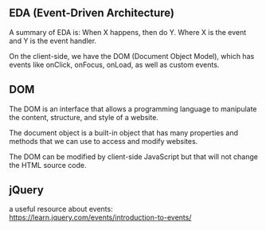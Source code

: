 ## EDA (Event-Driven Architecture)

A summary of EDA is:
When X happens, then do Y.
Where X is the event and Y is the event handler. 

On the client-side, we have the DOM (Document Object Model), which has events like onClick, onFocus, onLoad, as well as custom events. 

## DOM

The DOM is an interface that allows a programming language to manipulate the content, structure, and style of a website.

The document object is a built-in object that has many properties and methods that we can use to access and modify websites.

The DOM can be modified by client-side JavaScript but that will not change the HTML source code.

## jQuery

a useful resource about events:
https://learn.jquery.com/events/introduction-to-events/